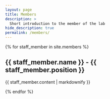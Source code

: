 ```yaml
---
layout: page
title: Members
description: >
  Short introduction to the member of the lab
hide_description: true
permalink: /members/
---
```


{% for staff_member in site.members %}
  <h2>{{ staff_member.name }} - {{ staff_member.position }}</h2>
  <p>{{ staff_member.content | markdownify }}</p>
{% endfor %}